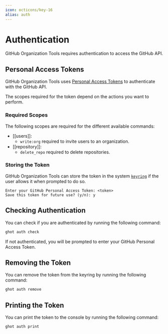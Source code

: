 ```yaml
---
icon: octicons/key-16
alias: auth
---
```


# Authentication
GitHub Organization Tools requires authentication to access the GitHub API.


## Personal Access Tokens
GitHub Organization Tools uses [Personal Access Tokens](https://docs.github.com/en/authentication/keeping-your-account-and-data-secure/creating-a-personal-access-token)
to authenticate with the GitHub API.

The scopes required for the token depend on the actions you want
to perform.

### Required Scopes
The following scopes are required for the different available commands:

- [[users]]:
    - `write:org` required to invite users to an organization.
- [[repository]]:
    - `delete_repo` required to delete repositories.

[invite]: invite.md
[delete]: delete.md

### Storing the Token
GitHub Organization Tools can store the token in the system [`keyring`][keyring]
if the user allows it when prompted to do so.

[keyring]: https://pypi.org/project/keyring/

```
Enter your GitHub Personal Access Token: <token>
Save this token for future use? (y/n): y
```


## Checking Authentication
You can check if you are authenticated by running the following command:

```bash
ghot auth check
```

If not authenticated, you will be prompted to enter
your GitHub Personal Access Token.

## Removing the Token
You can remove the token from the keyring by running
the following command:

```bash
ghot auth remove
```

## Printing the Token
You can print the token to the console by running
the following command:

```bash
ghot auth print
```
